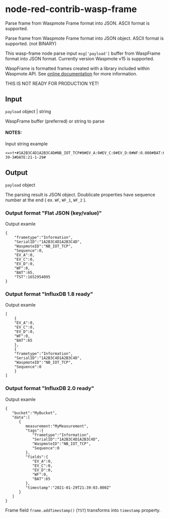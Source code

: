 # node-red-contrib-wasp-frame

Parse frame from Waspmote Frame format into JSON. ASCII format is supported.

Parse frame from Waspmote Frame format into JSON object. ASCII format is supported. (not BINARY)

This wasp-frame node parse input `msg['payload']` buffer from WaspFrame format into JSON format. Currently version Waspmote v15 is supported.

WaspFrame is formatted frames created with a library included within Waspmote API. See [online documentation](https://development.libelium.com/data-frame-programming-guide/) for more information.

THIS IS NOT READY FOR PRODUCTION YET!

## Input

`payload` object | string

WaspFrame buffer (preferred) or string to parse

#### NOTES:  
Input string example

```
<=>†•#1A2B3C4D1A2B3C4D#NB_IOT_TCP#0#EV_A:0#EV_C:0#EV_D:0#WF:0.000#BAT:65#TIME:23-39-3#DATE:21-1-29#
```

## Output

`payload` object

The parsing result is JSON object. Doublicate properties have sequence number at the end ( ex. `WF`, `WF_1`, `WF_2` ).

### Output format "Flat JSON (key/value)"

Output examle  

```
{
	"frametype":"Information",
	"SerialID":"1A2B3C4D1A2B3C4D",
	"WaspmoteID":"NB_IOT_TCP",
	"Sequence":0,
	"EV_A":0,
	"EV_C":0,
	"EV_D":0,
	"WF":0,
	"BAT":65,
	"TST":1652954095
}
```


### Output format "InfluxDB 1.8 ready"

Output examle  

```
[
	{
	"EV_A":0,
	"EV_C":0,
	"EV_D":0,
	"WF":0,
	"BAT":65
	},
	{
	"frametype":"Information",
	"SerialID":"1A2B3C4D1A2B3C4D",
	"WaspmoteID":"NB_IOT_TCP",
	"Sequence":0
	}
]
```


### Output format "InfluxDB 2.0 ready"

Output examle  

```
{
   "bucket":"MyBucket",
   "data":[
      {
		 measurement:"MyMeasurement",
         "tags":{
			"frametype":"Information",
            "SerialID":"1A2B3C4D1A2B3C4D",
            "WaspmoteID":"NB_IOT_TCP",
            "Sequence":0
         },
         "fields":{
            "EV_A":0,
            "EV_C":0,
            "EV_D":0,
            "WF":0,
            "BAT":65
         },
         "timestamp":"2021-01-29T21:39:03.000Z"
      }
   ]
}
```

Frame field `frame.addTimestamp()` (`TST`) transforms into `timestamp` property.

